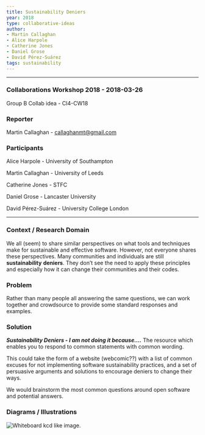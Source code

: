 ```yaml
---
title: Sustainability Deniers
year: 2018
type: collaborative-ideas
author:
- Martin Callaghan
- Alice Harpole
- Catherine Jones
- Daniel Grose
- David Pérez-Suárez
tags: sustainability
---
```


<hr>

### Collaborations Workshop 2018 - 2018-03-26

Group B Collab idea - CI4-CW18

### **Reporter**

Martin Callaghan - callaghanmt@gmail.com

### **Participants**

Alice Harpole - University of Southampton

Martin Callaghan - University of Leeds

Catherine Jones - STFC

Daniel Grose - Lancaster University

David Pérez-Suárez - University College London

---

### **Context / Research Domain**

We all (seem) to share similar perspectives on what tools and techniques make for sustainable and effective software. However, not everyone shares these perspectives. Many communities and individuals are still **sustainability** **deniers**. They don’t see the need to apply these principles and especially how it can change their communities and their codes.

### **Problem**

Rather than many people all answering the same questions, we can work together and crowdsource to provide some standard responses and examples.

### **Solution**

***Sustainability Deniers - I am not doing it because….*** The resource which enables you to respond to common statements  with common wording.

This could take the form of a website (webcomic??) with a list of common excuses for not implementing software sustainability practices, and a set of persuasive arguments and solutions to encourage deniers to change their ways.

We would brainstorm the most common questions around open software and potential answers.

### **Diagrams / Illustrations**

![Whiteboard kcd like image.](../images/cw18-whiteboard-deniers.png)

